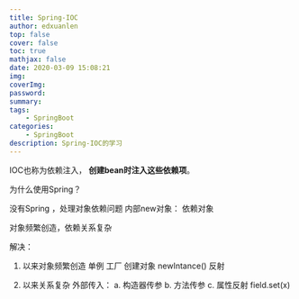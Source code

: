 ```yaml
---
title: Spring-IOC
author: edxuanlen
top: false
cover: false
toc: true
mathjax: false
date: 2020-03-09 15:08:21
img:
coverImg:
password:
summary:
tags: 
    - SpringBoot
categories:
    - SpringBoot
description: Spring-IOC的学习
---
```



IOC也称为依赖注入， **创建bean时注入这些依赖项**。


为什么使用Spring？

没有Spring ，处理对象依赖问题
内部new对象： 依赖对象


对象频繁创造，依赖关系复杂

解决： 

1. 以来对象频繁创造
    单例 工厂 创建对象  newIntance() 反射

2. 以来关系复杂
    外部传入： 
        a. 构造器传参
        b. 方法传参
        c. 属性反射 field.set(x)



    